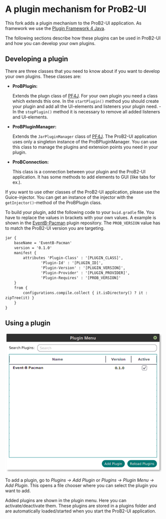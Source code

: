 # A plugin mechanism for ProB2-UI

This fork adds a plugin mechanism to the ProB2-UI application. 
As framework we use the [Plugin Framework 4 Java](https://github.com/decebals/pf4j). 

The following sections describe how these plugins can be used in ProB2-UI and how you can develop your own plugins.

## Developing a plugin

There are three classes that you need to know about if you want to develop your own plugins. 
These classes are:
* <b>ProBPlugin:</b><p>
   Extends the plugn class of [PF4J](https://github.com/decebals/pf4j). For your own plugin you need a class which extends this one.
   In the `startPlugin()` method you should create your plugin and add all the UI-elements and listeners your plugin need. -
   In the `stopPlugin()` method it is necessary to remove all added listeners and UI-elements.
* <b>ProBPluginManager:</b><p>
   Extends the `JarPluginManager` class of [PF4J](https://github.com/decebals/pf4j). 
   The ProB2-UI application uses only a singleton instance of the ProBPluginManager.
   You can use this class to manage the plugins and extension points you need in your plugin.
* <b>ProBConnection:</b><p>
   This class is a connection between your plugin and the ProB2-UI application. It has some methods 
   to add elements to GUI (like tabs for ex.).
   
If you want to use other classes of the ProB2-UI application,
please use the Guice-injector. You can get an instance of the injector with the
`getInjector()`-method of the ProBPlugin class.  

To build your plugin, add the following code to your `buid.gradle` file. 
You have to replace the values in brackets with your own values. A example is shown in the 
[EventB-Pacman](https://github.com/heinzware/EventBPacman-Plugin) plugin repository. 
The `PROB_VERSION` value has to match the ProB2-UI version you are targeting.

```
jar {
    baseName = 'EventB-Pacman'
    version = '0.1.0'
    manifest {
        attributes 'Plugin-Class' : '[PLUGIN_CLASS]',
                'Plugin-Id' : '[PLUGIN_ID]',
                'Plugin-Version' : '[PLUGIN_VERSION]',
                'Plugin-Provider' : '[PLUGIN_PROVIDER]',
                'Plugin-Requires' : '[PROB_VERSION]'
    }
    from {
        configurations.compile.collect { it.isDirectory() ? it : zipTree(it) }
    }
}
```
## Using a plugin
![Plugin Menu](plugin_menu.png "Plugin Menu")

To add a plugin, go to _Plugins -> Add Plugin_ or _Plugins -> Plugin Menu -> Add Plugin_.
This opens a file chooser where you can select the plugin you want to add.

Added plugins are shown in the plugin menu. Here you can activate/deactivate them.
These plugins are stored in a plugins folder and are automatically loaded/started when you start the ProB2-UI application.

